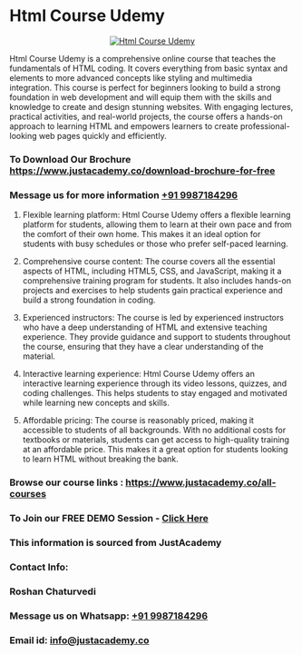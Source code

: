 # Html Course Udemy

<p align="center">
  <a href="https://justacademy.co/course-detail/html-training">
    <img src="https://justacademy.co/storage2/course_image/1676636567_course_image.webp" alt="Html Course Udemy">
  </a>
</p>


Html Course Udemy is a comprehensive online course that teaches the fundamentals of HTML coding. It covers everything from basic syntax and elements to more advanced concepts like styling and multimedia integration. This course is perfect for beginners looking to build a strong foundation in web development and will equip them with the skills and knowledge to create and design stunning websites. With engaging lectures, practical activities, and real-world projects, the course offers a hands-on approach to learning HTML and empowers learners to create professional-looking web pages quickly and efficiently.
### To Download Our Brochure https://www.justacademy.co/download-brochure-for-free
### Message us for more information [+91 9987184296](https://api.whatsapp.com/send?phone=919987184296)
1) Flexible learning platform: Html Course Udemy offers a flexible learning platform for students, allowing them to learn at their own pace and from the comfort of their own home. This makes it an ideal option for students with busy schedules or those who prefer self-paced learning.

2) Comprehensive course content: The course covers all the essential aspects of HTML, including HTML5, CSS, and JavaScript, making it a comprehensive training program for students. It also includes hands-on projects and exercises to help students gain practical experience and build a strong foundation in coding.

3) Experienced instructors: The course is led by experienced instructors who have a deep understanding of HTML and extensive teaching experience. They provide guidance and support to students throughout the course, ensuring that they have a clear understanding of the material.

4) Interactive learning experience: Html Course Udemy offers an interactive learning experience through its video lessons, quizzes, and coding challenges. This helps students to stay engaged and motivated while learning new concepts and skills.

5) Affordable pricing: The course is reasonably priced, making it accessible to students of all backgrounds. With no additional costs for textbooks or materials, students can get access to high-quality training at an affordable price. This makes it a great option for students looking to learn HTML without breaking the bank.

### Browse our course links : https://www.justacademy.co/all-courses 
### To Join our FREE DEMO Session - [Click Here](https://www.justacademy.co/register-for-course-demo)


### This information is sourced from JustAcademy
### Contact Info:
### Roshan Chaturvedi
### Message us on Whatsapp: [+91 9987184296](https://api.whatsapp.com/send?phone=919987184296)
### Email id: [info@justacademy.co](mailto:info@justacademy.co)
                    